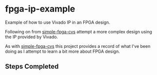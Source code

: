 # fpga-ip-example
Example of how to use Vivado IP in an FPGA design.

Following on from [simple-fpga-cvs](https://github.com/mattbrown015/simple-fpga-cvs) attempt a more complex design using the IP provided by Vivado.

As with [simple-fpga-cvs](https://github.com/mattbrown015/simple-fpga-cvs) this project provides a record of what I've been doing as I attempt to learn a bit more about FPGA design.

## Steps Completed
